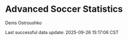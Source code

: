 # Advanced Soccer Statistics
Denis Ostroushko

<!-- gfm -->

Last successful data update: 2025-09-26 15:17:06 CST
